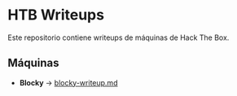 # HTB Writeups

Este repositorio contiene writeups de máquinas de Hack The Box.

## Máquinas

- **Blocky** → [blocky-writeup.md](blocky-writeup.md)
